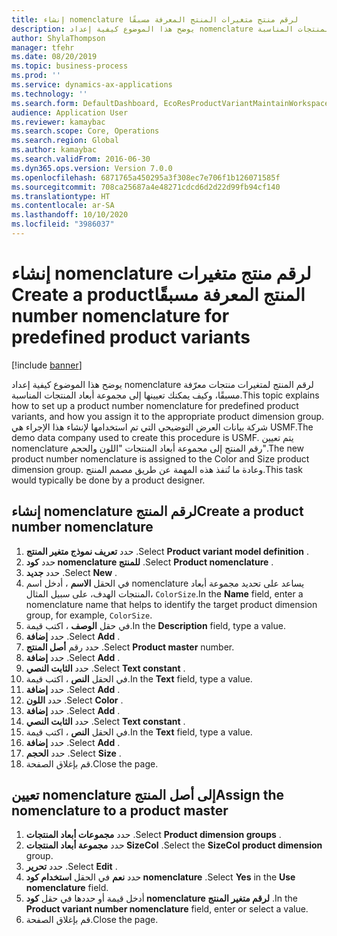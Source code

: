 ```yaml
---
title: إنشاء nomenclature لرقم منتج متغيرات المنتج المعرفة مسبقًا‬‏‫
description: يوضح هذا الموضوع كيفية إعداد nomenclature لرقم المنتج لمتغيرات منتجات معرّفة مسبقًا، وكيف يمكنك تعيينها إلى مجموعة أبعاد المنتجات المناسبة.
author: ShylaThompson
manager: tfehr
ms.date: 08/20/2019
ms.topic: business-process
ms.prod: ''
ms.service: dynamics-ax-applications
ms.technology: ''
ms.search.form: DefaultDashboard, EcoResProductVariantMaintainWorkspace, EcoResNomenclature, EcoResProductDimensionGroup
audience: Application User
ms.reviewer: kamaybac
ms.search.scope: Core, Operations
ms.search.region: Global
ms.author: kamaybac
ms.search.validFrom: 2016-06-30
ms.dyn365.ops.version: Version 7.0.0
ms.openlocfilehash: 6871765a450295a3f308ec7e706f1b126071585f
ms.sourcegitcommit: 708ca25687a4e48271cdcd6d2d22d99fb94cf140
ms.translationtype: HT
ms.contentlocale: ar-SA
ms.lasthandoff: 10/10/2020
ms.locfileid: "3986037"
---
```

# <a name="create-a-product-number-nomenclature-for-predefined-product-variants"></a><span data-ttu-id="b78c3-103">إنشاء nomenclature لرقم منتج متغيرات المنتج المعرفة مسبقًا‬‏‫</span><span class="sxs-lookup"><span data-stu-id="b78c3-103">Create a product number nomenclature for predefined product variants</span></span>

[!include [banner](../../includes/banner.md)]

<span data-ttu-id="b78c3-104">يوضح هذا الموضوع كيفية إعداد nomenclature لرقم المنتج لمتغيرات منتجات معرّفة مسبقًا، وكيف يمكنك تعيينها إلى مجموعة أبعاد المنتجات المناسبة.</span><span class="sxs-lookup"><span data-stu-id="b78c3-104">This topic explains how to set up a product number nomenclature for predefined product variants, and how you assign it to the appropriate product dimension group.</span></span> <span data-ttu-id="b78c3-105">شركة بيانات العرض التوضيحي التي تم استخدامها لإنشاء هذا الإجراء هي USMF.</span><span class="sxs-lookup"><span data-stu-id="b78c3-105">The demo data company used to create this procedure is USMF.</span></span> <span data-ttu-id="b78c3-106">يتم تعيين nomenclature رقم المنتج إلى مجموعة أبعاد المنتجات "اللون والحجم".</span><span class="sxs-lookup"><span data-stu-id="b78c3-106">The new product number nomenclature is assigned to the Color and Size product dimension group.</span></span> <span data-ttu-id="b78c3-107">وعادة ما تُنفذ هذه المهمة عن طريق مصمم المنتج.</span><span class="sxs-lookup"><span data-stu-id="b78c3-107">This task would typically be done by a product designer.</span></span>


## <a name="create-a-product-number-nomenclature"></a><span data-ttu-id="b78c3-108">إنشاء nomenclature لرقم المنتج</span><span class="sxs-lookup"><span data-stu-id="b78c3-108">Create a product number nomenclature</span></span>
1. <span data-ttu-id="b78c3-109">حدد **تعريف نموذج متغير المنتج** .</span><span class="sxs-lookup"><span data-stu-id="b78c3-109">Select **Product variant model definition** .</span></span>
2. <span data-ttu-id="b78c3-110">حدد **كود nomenclature للمنتج‬** .</span><span class="sxs-lookup"><span data-stu-id="b78c3-110">Select **Product nomenclature** .</span></span>
3. <span data-ttu-id="b78c3-111">حدد **جديد** .</span><span class="sxs-lookup"><span data-stu-id="b78c3-111">Select **New** .</span></span>
4. <span data-ttu-id="b78c3-112">في الحقل **الاسم** ، أدخل اسم nomenclature يساعد على تحديد مجموعة أبعاد المنتجات الهدف، على سبيل المثال، `ColorSize`.</span><span class="sxs-lookup"><span data-stu-id="b78c3-112">In the **Name** field, enter a nomenclature name that helps to identify the target product dimension group, for example, `ColorSize`.</span></span>
5. <span data-ttu-id="b78c3-113">في حقل **الوصف** ، اكتب قيمة.</span><span class="sxs-lookup"><span data-stu-id="b78c3-113">In the **Description** field, type a value.</span></span>
6. <span data-ttu-id="b78c3-114">حدد **إضافة** .</span><span class="sxs-lookup"><span data-stu-id="b78c3-114">Select **Add** .</span></span>
7. <span data-ttu-id="b78c3-115">حدد رقم **أصل المنتج** .</span><span class="sxs-lookup"><span data-stu-id="b78c3-115">Select **Product master** number.</span></span>
8. <span data-ttu-id="b78c3-116">حدد **إضافة** .</span><span class="sxs-lookup"><span data-stu-id="b78c3-116">Select **Add** .</span></span>
9. <span data-ttu-id="b78c3-117">حدد **الثابت النصي** .</span><span class="sxs-lookup"><span data-stu-id="b78c3-117">Select **Text constant** .</span></span>
10. <span data-ttu-id="b78c3-118">في الحقل **النص** ، اكتب قيمة.</span><span class="sxs-lookup"><span data-stu-id="b78c3-118">In the **Text** field, type a value.</span></span>
11. <span data-ttu-id="b78c3-119">حدد **إضافة** .</span><span class="sxs-lookup"><span data-stu-id="b78c3-119">Select **Add** .</span></span>
12. <span data-ttu-id="b78c3-120">حدد **اللون** .</span><span class="sxs-lookup"><span data-stu-id="b78c3-120">Select **Color** .</span></span>
13. <span data-ttu-id="b78c3-121">حدد **إضافة** .</span><span class="sxs-lookup"><span data-stu-id="b78c3-121">Select **Add** .</span></span>
14. <span data-ttu-id="b78c3-122">حدد **الثابت النصي** .</span><span class="sxs-lookup"><span data-stu-id="b78c3-122">Select **Text constant** .</span></span>
15. <span data-ttu-id="b78c3-123">في الحقل **النص** ، اكتب قيمة.</span><span class="sxs-lookup"><span data-stu-id="b78c3-123">In the **Text** field, type a value.</span></span>
16. <span data-ttu-id="b78c3-124">حدد **إضافة** .</span><span class="sxs-lookup"><span data-stu-id="b78c3-124">Select **Add** .</span></span>
17. <span data-ttu-id="b78c3-125">حدد **الحجم** .</span><span class="sxs-lookup"><span data-stu-id="b78c3-125">Select **Size** .</span></span>
18. <span data-ttu-id="b78c3-126">قم بإغلاق الصفحة.</span><span class="sxs-lookup"><span data-stu-id="b78c3-126">Close the page.</span></span>

## <a name="assign-the-nomenclature-to-a-product-master"></a><span data-ttu-id="b78c3-127">تعيين nomenclature إلى أصل المنتج</span><span class="sxs-lookup"><span data-stu-id="b78c3-127">Assign the nomenclature to a product master</span></span>
1. <span data-ttu-id="b78c3-128">حدد **مجموعات أبعاد المنتجات** .</span><span class="sxs-lookup"><span data-stu-id="b78c3-128">Select **Product dimension groups** .</span></span>
2. <span data-ttu-id="b78c3-129">حدد **مجموعة أبعاد المنتجات SizeCol** .</span><span class="sxs-lookup"><span data-stu-id="b78c3-129">Select the **SizeCol product dimension** group.</span></span>
3. <span data-ttu-id="b78c3-130">حدد **تحرير** .</span><span class="sxs-lookup"><span data-stu-id="b78c3-130">Select **Edit** .</span></span>
4. <span data-ttu-id="b78c3-131">حدد **نعم** في الحقل **استخدام كود nomenclature** .</span><span class="sxs-lookup"><span data-stu-id="b78c3-131">Select **Yes** in the **Use nomenclature** field.</span></span>
5. <span data-ttu-id="b78c3-132">أدخل قيمة أو حددها في حقل **كود nomenclature لرقم متغير المنتج‬** .</span><span class="sxs-lookup"><span data-stu-id="b78c3-132">In the **Product variant number nomenclature** field, enter or select a value.</span></span>
6. <span data-ttu-id="b78c3-133">قم بإغلاق الصفحة.</span><span class="sxs-lookup"><span data-stu-id="b78c3-133">Close the page.</span></span>

